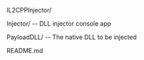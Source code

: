 IL2CPPInjector/

  Injector/      -- DLL injector console app

  PayloadDLL/    -- The native DLL to be injected

  README.md
